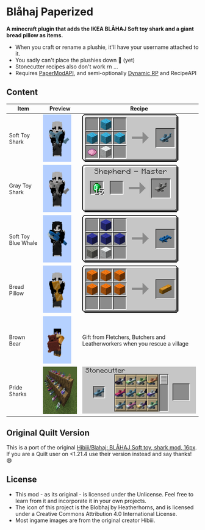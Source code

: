 # Blåhaj Paperized

**A minecraft plugin that adds the IKEA BLÅHAJ Soft toy shark and a giant bread pillow as items.**

- When you craft or rename a plushie, it'll have your username attached to it.
- You sadly can't place the plushies down 🥲 (yet)
- Stonecutter recipes also don't work rn ...
- Requires [PaperModAPI](https://modrinth.com/plugin/papermodapi), and semi-optionally [Dynamic RP](https://modrinth.com/plugin/dynamic-rp) and RecipeAPI

## Content

| Item                | Preview                                                         | Recipe                                                                     |
|---------------------|-----------------------------------------------------------------|----------------------------------------------------------------------------|
| Soft Toy Shark      | <img src="./.pretty_readme/preview_blue_shark.png" height=124/> | ![Crafting recipe for Blåhaj](.pretty_readme/recipe_blue_shark.png)      |
| Gray Toy Shark      | <img src="./.pretty_readme/preview_gray_shark.png" height=124/> | ![Crafting recipe for Klappar Haj](.pretty_readme/trade_gray_shark.png)  |
| Soft Toy Blue Whale | <img src="./.pretty_readme/preview_blue_whale.png" height=124/> | ![Crafting recipe for Blåvingad](.pretty_readme/recipe_blue_whale.png)   |
| Bread Pillow        | <img src="./.pretty_readme/preview_bread.png" height=124/>      | ![Crafting recipe for Bread Pillow](.pretty_readme/recipe_bread.png)     |
| Brown Bear          | <img src="./.pretty_readme/preview_brown_bear.png" height=124/> | Gift from Fletchers, Butchers and Leatherworkers when you rescue a village |
| Pride Sharks        | <img src="./.pretty_readme/pride_sharks.png" height=124/>       | ![Crafting recipe for Pride Sharks](.pretty_readme/recipe_pride.png)     |

## Original Quilt Version

This is a port of the original [Hibiii/Blahaj: BLÅHAJ Soft toy, shark mod, 16px](https://github.com/Hibiii/Blahaj).
If you are a Quilt user on <1.21.4 use their version instead and say thanks! 😄

## License

- This mod - as its original - is licensed under the Unlicense. Feel free to learn from it and incorporate it in your
  own projects.
- The icon of this project is the Blobhaj by Heatherhorns, and is licensed under a Creative Commons Attribution 4.0
  International License.
- Most ingame images are from the original creator Hibiii.
